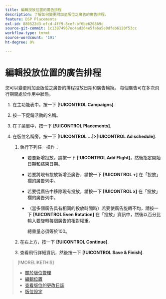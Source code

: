 ```yaml
---
title: 編輯投放位置的廣告排程
description: 了解如何變更附加至版位之廣告的廣告排程。
feature: DSP Placements
exl-id: 880522d3-efcd-4ff9-8cef-bf6be626869c
source-git-commit: 1c13874967ec4ad264e5fa6a5e0dfeb6120f53cc
workflow-type: tm+mt
source-wordcount: '191'
ht-degree: 0%

---
```


# 編輯投放位置的廣告排程

<!-- Some placements don't have this option. Clarify which placement types aren't eligible -- just simple ad serving placements (PG ones seem okay)? And anything else? -->

您可以變更附加至版位之廣告的排程投放日期和廣告輪換。 每個廣告可在多次飛行期間處於作用中狀態。

1. 在主功能表中，按一下 **[!UICONTROL Campaigns]**.

1. 按一下促銷活動的名稱。

1. 在子菜單中，按一下 **[!UICONTROL Placements]**.

1. 在版位名稱旁，按一下  **[!UICONTROL ...]>[!UICONTROL Ad schedule]**.

   1. 執行下列任一操作：

      * 若要新增投放，請按一下 **[!UICONTROL Add Flight]**，然後指定開始日期和結束日期。

      * 若要將現有投放新增至廣告，請按一下 **[!UICONTROL +]** 在「投放」欄的廣告列中。

      * 若要從廣告中移除現有投放，請按一下 **[!UICONTROL x]** 在「投放」欄的廣告列中。

      * （當多個廣告具有相同的投放時間時）若要使廣告旋轉不均，請按一下 **[!UICONTROL Even Rotation]** 在「投放」資訊中，然後以百分比輸入要旋轉每個廣告的相對權重。

         總重量必須等於100。
   1. 在右上方，按一下 **[!UICONTROL Continue]**.

   1. 查看飛行詳細資訊，然後按一下 **[!UICONTROL Save & Finish]**.


>[!MORELIKETHIS]
>
>* [關於版位管理](placement-about.md)
>* [編輯位置](placement-edit.md)
>* [查看版位的更改日誌](placement-change-log.md)
>* [版位設定](placement-settings.md)

